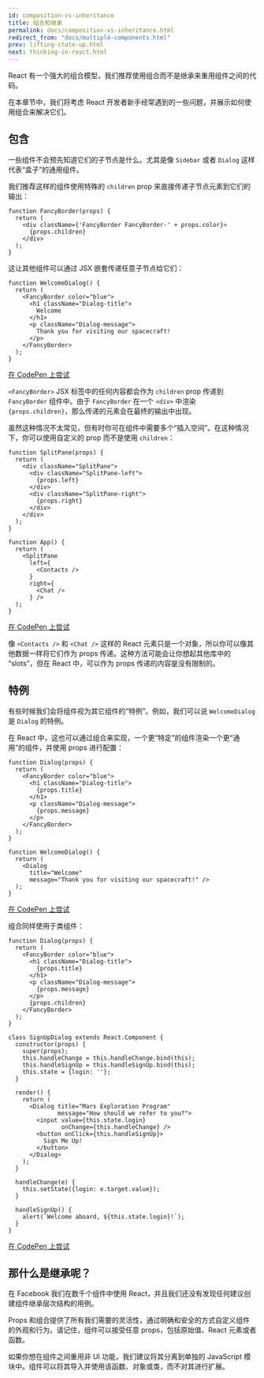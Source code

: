```yaml
---
id: composition-vs-inheritance
title: 组合和继承
permalink: docs/composition-vs-inheritance.html
redirect_from: "docs/multiple-components.html"
prev: lifting-state-up.html
next: thinking-in-react.html
---
```


React 有一个强大的组合模型，我们推荐使用组合而不是继承来重用组件之间的代码。

在本章节中，我们将考虑 React 开发者新手经常遇到的一些问题，并展示如何使用组合来解决它们。

## 包含

一些组件不会预先知道它们的子节点是什么。尤其是像 `Sidebar` 或者 `Dialog` 这样代表“盒子”的通用组件。

我们推荐这样的组件使用特殊的 `children` prop 来直接传递子节点元素到它们的输出：

```js{4}
function FancyBorder(props) {
  return (
    <div className={'FancyBorder FancyBorder-' + props.color}>
      {props.children}
    </div>
  );
}
```

这让其他组件可以通过 JSX 嵌套传递任意子节点给它们：

```js{4-9}
function WelcomeDialog() {
  return (
    <FancyBorder color="blue">
      <h1 className="Dialog-title">
        Welcome
      </h1>
      <p className="Dialog-message">
        Thank you for visiting our spacecraft!
      </p>
    </FancyBorder>
  );
}
```

[在 CodePen 上尝试](https://codepen.io/gaearon/pen/ozqNOV?editors=0010)

`<FancyBorder>` JSX 标签中的任何内容都会作为 `children` prop 传递到 `FancyBorder` 组件中。由于 `FancyBorder` 在一个 `<div>` 中渲染 `{props.children}`，那么传递的元素会在最终的输出中出现。

虽然这种情况不太常见，但有时你可在组件中需要多个“插入空间”。在这种情况下，你可以使用自定义的 prop 而不是使用 `children`：

```js{5,8,18,21}
function SplitPane(props) {
  return (
    <div className="SplitPane">
      <div className="SplitPane-left">
        {props.left}
      </div>
      <div className="SplitPane-right">
        {props.right}
      </div>
    </div>
  );
}

function App() {
  return (
    <SplitPane
      left={
        <Contacts />
      }
      right={
        <Chat />
      } />
  );
}
```

[在 CodePen 上尝试](https://codepen.io/gaearon/pen/gwZOJp?editors=0010)

像 `<Contacts />` 和 `<Chat />` 这样的 React 元素只是一个对象，所以你可以像其他数据一样将它们作为 props 传递。这种方法可能会让你想起其他库中的 “slots”，但在 React 中，可以作为 props 传递的内容是没有限制的。

## 特例

有些时候我们会将组件视为其它组件的“特例”。例如，我们可以说 `WelcomeDialog` 是 `Dialog` 的特例。

在 React 中，这也可以通过组合来实现，一个更“特定”的组件渲染一个更“通用”的组件，并使用 props 进行配置：

```js{5,8,16-18}
function Dialog(props) {
  return (
    <FancyBorder color="blue">
      <h1 className="Dialog-title">
        {props.title}
      </h1>
      <p className="Dialog-message">
        {props.message}
      </p>
    </FancyBorder>
  );
}

function WelcomeDialog() {
  return (
    <Dialog
      title="Welcome"
      message="Thank you for visiting our spacecraft!" />
  );
}
```

[在 CodePen 上尝试](https://codepen.io/gaearon/pen/kkEaOZ?editors=0010)

组合同样使用于类组件：

```js{10,27-31}
function Dialog(props) {
  return (
    <FancyBorder color="blue">
      <h1 className="Dialog-title">
        {props.title}
      </h1>
      <p className="Dialog-message">
        {props.message}
      </p>
      {props.children}
    </FancyBorder>
  );
}

class SignUpDialog extends React.Component {
  constructor(props) {
    super(props);
    this.handleChange = this.handleChange.bind(this);
    this.handleSignUp = this.handleSignUp.bind(this);
    this.state = {login: ''};
  }

  render() {
    return (
      <Dialog title="Mars Exploration Program"
              message="How should we refer to you?">
        <input value={this.state.login}
               onChange={this.handleChange} />
        <button onClick={this.handleSignUp}>
          Sign Me Up!
        </button>
      </Dialog>
    );
  }

  handleChange(e) {
    this.setState({login: e.target.value});
  }

  handleSignUp() {
    alert(`Welcome aboard, ${this.state.login}!`);
  }
}
```

[在 CodePen 上尝试](https://codepen.io/gaearon/pen/gwZbYa?editors=0010)

## 那什么是继承呢？

在 Facebook 我们在数千个组件中使用 React，并且我们还没有发现任何建议创建组件继承层次结构的用例。

Props 和组合提供了所有我们需要的灵活性，通过明确和安全的方式自定义组件的外观和行为。请记住，组件可以接受任意 props，包括原始值、React 元素或者函数。

如果你想在组件之间重用非 UI 功能，我们建议将其分离到单独的 JavaScript 模块中。组件可以将其导入并使用该函数、对象或类，而不对其进行扩展。

